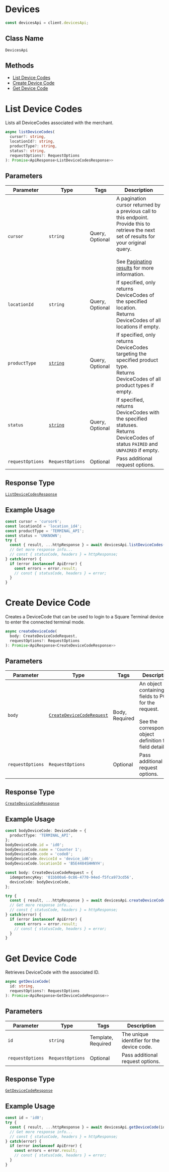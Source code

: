 # Devices

```ts
const devicesApi = client.devicesApi;
```

## Class Name

`DevicesApi`

## Methods

* [List Device Codes](/doc/api/devices.md#list-device-codes)
* [Create Device Code](/doc/api/devices.md#create-device-code)
* [Get Device Code](/doc/api/devices.md#get-device-code)


# List Device Codes

Lists all DeviceCodes associated with the merchant.

```ts
async listDeviceCodes(
  cursor?: string,
  locationId?: string,
  productType?: string,
  status?: string,
  requestOptions?: RequestOptions
): Promise<ApiResponse<ListDeviceCodesResponse>>
```

## Parameters

| Parameter | Type | Tags | Description |
|  --- | --- | --- | --- |
| `cursor` | `string` | Query, Optional | A pagination cursor returned by a previous call to this endpoint.<br>Provide this to retrieve the next set of results for your original query.<br><br>See [Paginating results](#paginatingresults) for more information. |
| `locationId` | `string` | Query, Optional | If specified, only returns DeviceCodes of the specified location.<br>Returns DeviceCodes of all locations if empty. |
| `productType` | [`string`](/doc/models/product-type.md) | Query, Optional | If specified, only returns DeviceCodes targeting the specified product type.<br>Returns DeviceCodes of all product types if empty. |
| `status` | [`string`](/doc/models/device-code-status.md) | Query, Optional | If specified, returns DeviceCodes with the specified statuses.<br>Returns DeviceCodes of status `PAIRED` and `UNPAIRED` if empty. |
| `requestOptions` | `RequestOptions` | Optional | Pass additional request options. |

## Response Type

[`ListDeviceCodesResponse`](/doc/models/list-device-codes-response.md)

## Example Usage

```ts
const cursor = 'cursor6';
const locationId = 'location_id4';
const productType = 'TERMINAL_API';
const status = 'UNKNOWN';
try {
  const { result, ...httpResponse } = await devicesApi.listDeviceCodes(cursor, locationId, productType, status);
  // Get more response info...
  // const { statusCode, headers } = httpResponse;
} catch(error) {
  if (error instanceof ApiError) {
    const errors = error.result;
    // const { statusCode, headers } = error;
  }
}
```


# Create Device Code

Creates a DeviceCode that can be used to login to a Square Terminal device to enter the connected
terminal mode.

```ts
async createDeviceCode(
  body: CreateDeviceCodeRequest,
  requestOptions?: RequestOptions
): Promise<ApiResponse<CreateDeviceCodeResponse>>
```

## Parameters

| Parameter | Type | Tags | Description |
|  --- | --- | --- | --- |
| `body` | [`CreateDeviceCodeRequest`](/doc/models/create-device-code-request.md) | Body, Required | An object containing the fields to POST for the request.<br><br>See the corresponding object definition for field details. |
| `requestOptions` | `RequestOptions` | Optional | Pass additional request options. |

## Response Type

[`CreateDeviceCodeResponse`](/doc/models/create-device-code-response.md)

## Example Usage

```ts
const bodyDeviceCode: DeviceCode = {
  productType: 'TERMINAL_API',
};
bodyDeviceCode.id = 'id0';
bodyDeviceCode.name = 'Counter 1';
bodyDeviceCode.code = 'code8';
bodyDeviceCode.deviceId = 'device_id6';
bodyDeviceCode.locationId = 'B5E4484SHHNYH';

const body: CreateDeviceCodeRequest = {
  idempotencyKey: '01bb00a6-0c86-4770-94ed-f5fca973cd56',
  deviceCode: bodyDeviceCode,
};

try {
  const { result, ...httpResponse } = await devicesApi.createDeviceCode(body);
  // Get more response info...
  // const { statusCode, headers } = httpResponse;
} catch(error) {
  if (error instanceof ApiError) {
    const errors = error.result;
    // const { statusCode, headers } = error;
  }
}
```


# Get Device Code

Retrieves DeviceCode with the associated ID.

```ts
async getDeviceCode(
  id: string,
  requestOptions?: RequestOptions
): Promise<ApiResponse<GetDeviceCodeResponse>>
```

## Parameters

| Parameter | Type | Tags | Description |
|  --- | --- | --- | --- |
| `id` | `string` | Template, Required | The unique identifier for the device code. |
| `requestOptions` | `RequestOptions` | Optional | Pass additional request options. |

## Response Type

[`GetDeviceCodeResponse`](/doc/models/get-device-code-response.md)

## Example Usage

```ts
const id = 'id0';
try {
  const { result, ...httpResponse } = await devicesApi.getDeviceCode(id);
  // Get more response info...
  // const { statusCode, headers } = httpResponse;
} catch(error) {
  if (error instanceof ApiError) {
    const errors = error.result;
    // const { statusCode, headers } = error;
  }
}
```

